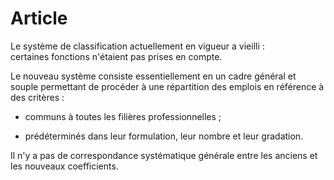 # Article

  
 Le système de classification actuellement en vigueur a vieilli :  
 certaines fonctions n'étaient pas prises en compte.  
  
 Le nouveau système consiste essentiellement en un cadre général et souple permettant de procéder à une répartition des emplois en référence à des critères :  
  
 - communs à toutes les filières professionnelles ;  
  
 - prédéterminés dans leur formulation, leur nombre et leur gradation.  
  
 Il n'y a pas de correspondance systématique générale entre les anciens et les nouveaux coefficients.  
